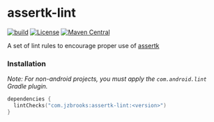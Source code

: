 # assertk-lint

[![build](https://github.com/jzbrooks/assertk-lint/actions/workflows/build.yml/badge.svg?branch=master&event=push)](https://github.com/jzbrooks/assertk-lint/actions/workflows/build.yml?branch=master&event=push)
[![License](https://img.shields.io/github/license/jzbrooks/assertk-lint)](LICENSE)
[![Maven Central](https://img.shields.io/maven-central/v/com.jzbrooks/assertk-lint.svg)](https://central.sonatype.com/artifact/com.jzbrooks/assertk-lint)

A set of lint rules to encourage proper use of [assertk](https://github.com/willowtreeapps/assertk)

### Installation

_Note: For non-android projects, you must apply the `com.android.lint` Gradle plugin._

```kotlin
dependencies {
  lintChecks("com.jzbrooks:assertk-lint:<version>")
}
```

